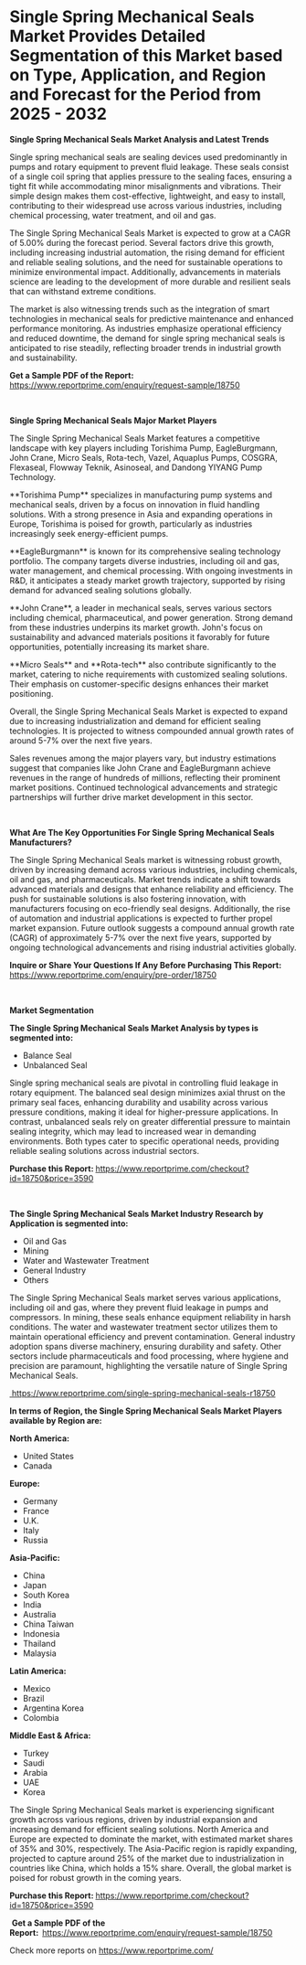 <p><h1>Single Spring Mechanical Seals Market Provides Detailed Segmentation of this Market based on Type, Application, and Region and Forecast for the Period from 2025 - 2032</h1></p><p><strong>Single Spring Mechanical Seals Market Analysis and Latest Trends</strong></p>
<p><p>Single spring mechanical seals are sealing devices used predominantly in pumps and rotary equipment to prevent fluid leakage. These seals consist of a single coil spring that applies pressure to the sealing faces, ensuring a tight fit while accommodating minor misalignments and vibrations. Their simple design makes them cost-effective, lightweight, and easy to install, contributing to their widespread use across various industries, including chemical processing, water treatment, and oil and gas.</p><p>The Single Spring Mechanical Seals Market is expected to grow at a CAGR of 5.00% during the forecast period. Several factors drive this growth, including increasing industrial automation, the rising demand for efficient and reliable sealing solutions, and the need for sustainable operations to minimize environmental impact. Additionally, advancements in materials science are leading to the development of more durable and resilient seals that can withstand extreme conditions.</p><p>The market is also witnessing trends such as the integration of smart technologies in mechanical seals for predictive maintenance and enhanced performance monitoring. As industries emphasize operational efficiency and reduced downtime, the demand for single spring mechanical seals is anticipated to rise steadily, reflecting broader trends in industrial growth and sustainability.</p></p>
<p><strong>Get a Sample PDF of the Report:&nbsp;</strong> <a href="https://www.reportprime.com/enquiry/request-sample/18750?utm_campaign=2221&utm_medium=2&utm_source=Github&utm_content=ia&utm_term=19032025&utm_id=single-spring-mechanical-seals">https://www.reportprime.com/enquiry/request-sample/18750</a></p>
<p>&nbsp;</p>
<p><strong>Single Spring Mechanical Seals Major Market Players</strong></p>
<p><p>The Single Spring Mechanical Seals Market features a competitive landscape with key players including Torishima Pump, EagleBurgmann, John Crane, Micro Seals, Rota-tech, Vazel, Aquaplus Pumps, COSGRA, Flexaseal, Flowway Teknik, Asinoseal, and Dandong YIYANG Pump Technology.</p><p>**Torishima Pump** specializes in manufacturing pump systems and mechanical seals, driven by a focus on innovation in fluid handling solutions. With a strong presence in Asia and expanding operations in Europe, Torishima is poised for growth, particularly as industries increasingly seek energy-efficient pumps.</p><p>**EagleBurgmann** is known for its comprehensive sealing technology portfolio. The company targets diverse industries, including oil and gas, water management, and chemical processing. With ongoing investments in R&D, it anticipates a steady market growth trajectory, supported by rising demand for advanced sealing solutions globally.</p><p>**John Crane**, a leader in mechanical seals, serves various sectors including chemical, pharmaceutical, and power generation. Strong demand from these industries underpins its market growth. John's focus on sustainability and advanced materials positions it favorably for future opportunities, potentially increasing its market share.</p><p>**Micro Seals** and **Rota-tech** also contribute significantly to the market, catering to niche requirements with customized sealing solutions. Their emphasis on customer-specific designs enhances their market positioning.</p><p>Overall, the Single Spring Mechanical Seals Market is expected to expand due to increasing industrialization and demand for efficient sealing technologies. It is projected to witness compounded annual growth rates of around 5-7% over the next five years. </p><p>Sales revenues among the major players vary, but industry estimations suggest that companies like John Crane and EagleBurgmann achieve revenues in the range of hundreds of millions, reflecting their prominent market positions. Continued technological advancements and strategic partnerships will further drive market development in this sector.</p></p>
<p>&nbsp;</p>
<p><strong>What Are The Key Opportunities For Single Spring Mechanical Seals Manufacturers?</strong></p>
<p><p>The Single Spring Mechanical Seals market is witnessing robust growth, driven by increasing demand across various industries, including chemicals, oil and gas, and pharmaceuticals. Market trends indicate a shift towards advanced materials and designs that enhance reliability and efficiency. The push for sustainable solutions is also fostering innovation, with manufacturers focusing on eco-friendly seal designs. Additionally, the rise of automation and industrial applications is expected to further propel market expansion. Future outlook suggests a compound annual growth rate (CAGR) of approximately 5-7% over the next five years, supported by ongoing technological advancements and rising industrial activities globally.</p></p>
<p><strong>Inquire or Share Your Questions If Any Before Purchasing This Report:</strong> <a href="https://www.reportprime.com/enquiry/pre-order/18750?utm_campaign=2221&utm_medium=2&utm_source=Github&utm_content=ia&utm_term=19032025&utm_id=single-spring-mechanical-seals">https://www.reportprime.com/enquiry/pre-order/18750</a></p>
<p>&nbsp;</p>
<p><strong>Market Segmentation</strong></p>
<p><strong>The Single Spring Mechanical Seals Market Analysis by types is segmented into:</strong></p>
<p><ul><li>Balance Seal</li><li>Unbalanced Seal</li></ul></p>
<p><p>Single spring mechanical seals are pivotal in controlling fluid leakage in rotary equipment. The balanced seal design minimizes axial thrust on the primary seal faces, enhancing durability and usability across various pressure conditions, making it ideal for higher-pressure applications. In contrast, unbalanced seals rely on greater differential pressure to maintain sealing integrity, which may lead to increased wear in demanding environments. Both types cater to specific operational needs, providing reliable sealing solutions across industrial sectors.</p></p>
<p><strong>Purchase this Report:&nbsp;</strong><a href="https://www.reportprime.com/checkout?id=18750&price=3590&utm_campaign=2221&utm_medium=2&utm_source=Github&utm_content=ia&utm_term=19032025&utm_id=single-spring-mechanical-seals">https://www.reportprime.com/checkout?id=18750&price=3590</a></p>
<p>&nbsp;</p>
<p><strong>The Single Spring Mechanical Seals Market Industry Research by Application is segmented into:</strong></p>
<p><ul><li>Oil and Gas</li><li>Mining</li><li>Water and Wastewater Treatment</li><li>General Industry</li><li>Others</li></ul></p>
<p><p>The Single Spring Mechanical Seals market serves various applications, including oil and gas, where they prevent fluid leakage in pumps and compressors. In mining, these seals enhance equipment reliability in harsh conditions. The water and wastewater treatment sector utilizes them to maintain operational efficiency and prevent contamination. General industry adoption spans diverse machinery, ensuring durability and safety. Other sectors include pharmaceuticals and food processing, where hygiene and precision are paramount, highlighting the versatile nature of Single Spring Mechanical Seals.</p></p>
<p><a href="https://www.reportprime.com/single-spring-mechanical-seals-r18750?utm_campaign=2221&utm_medium=2&utm_source=Github&utm_content=ia&utm_term=19032025&utm_id=single-spring-mechanical-seals">&nbsp;https://www.reportprime.com/single-spring-mechanical-seals-r18750</a></p>
<p><strong>In terms of Region, the Single Spring Mechanical Seals Market Players available by Region are:</strong></p>
<p>
    <p> <strong> North America: </strong>
        <ul>
            <li>United States</li>
            <li>Canada</li>
        </ul>
        </p> 
    <p> <strong> Europe: </strong>
        <ul>
            <li>Germany</li>
            <li>France</li>
            <li>U.K.</li>
            <li>Italy</li>
            <li>Russia</li>
        </ul>
        </p> 
    <p> <strong> Asia-Pacific: </strong>
        <ul>
            <li>China</li>
            <li>Japan</li>
            <li>South Korea</li>
            <li>India</li>
            <li>Australia</li>
            <li>China Taiwan</li>
            <li>Indonesia</li>
            <li>Thailand</li>
            <li>Malaysia</li>
        </ul>
        </p> 
    <p> <strong> Latin America: </strong>
        <ul>
            <li>Mexico</li>
            <li>Brazil</li>
            <li>Argentina Korea</li>
            <li>Colombia</li>
        </ul>
        </p> 
    <p> <strong> Middle East & Africa: </strong>
        <ul>
            <li>Turkey</li>
            <li>Saudi</li>
            <li>Arabia</li>
            <li>UAE</li>
            <li>Korea</li>
        </ul>
    </p>
    </p>
<p><p>The Single Spring Mechanical Seals market is experiencing significant growth across various regions, driven by industrial expansion and increasing demand for efficient sealing solutions. North America and Europe are expected to dominate the market, with estimated market shares of 35% and 30%, respectively. The Asia-Pacific region is rapidly expanding, projected to capture around 25% of the market due to industrialization in countries like China, which holds a 15% share. Overall, the global market is poised for robust growth in the coming years.</p></p>
<p><strong>Purchase this Report: </strong><a href="https://www.reportprime.com/checkout?id=18750&price=3590&utm_campaign=2221&utm_medium=2&utm_source=Github&utm_content=ia&utm_term=19032025&utm_id=single-spring-mechanical-seals">https://www.reportprime.com/checkout?id=18750&price=3590</a></p>
<p>&nbsp;<strong>Get a Sample PDF of the Report:&nbsp;&nbsp;</strong><a href="https://www.reportprime.com/enquiry/request-sample/18750?utm_campaign=2221&utm_medium=2&utm_source=Github&utm_content=ia&utm_term=19032025&utm_id=single-spring-mechanical-seals">https://www.reportprime.com/enquiry/request-sample/18750</a></p>
<p><strong></strong></p>
<p>Check more reports on <a href="https://www.reportprime.com/?utm_campaign=2221&utm_medium=2&utm_source=Github&utm_content=ia&utm_term=19032025&utm_id=single-spring-mechanical-seals">https://www.reportprime.com/</a></p>